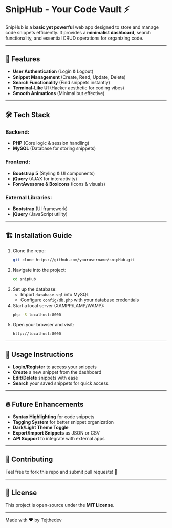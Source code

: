 # SnipHub - Your Code Vault ⚡

SnipHub is a **basic yet powerful** web app designed to store and manage code snippets efficiently. It provides a **minimalist dashboard**, search functionality, and essential CRUD operations for organizing code.

---

## 🚀 Features
- **User Authentication** (Login & Logout)
- **Snippet Management** (Create, Read, Update, Delete)
- **Search Functionality** (Find snippets instantly)
- **Terminal-Like UI** (Hacker aesthetic for coding vibes)
- **Smooth Animations** (Minimal but effective)

---

## 🛠️ Tech Stack
### Backend:
- **PHP** (Core logic & session handling)
- **MySQL** (Database for storing snippets)

### Frontend:
- **Bootstrap 5** (Styling & UI components)
- **jQuery** (AJAX for interactivity)
- **FontAwesome & Boxicons** (Icons & visuals)

### External Libraries:
- **Bootstrap** (UI framework)
- **jQuery** (JavaScript utility)

---

## 🏗 Installation Guide
1. Clone the repo:
   ```sh
   git clone https://github.com/yourusername/snipHub.git
   ```
2. Navigate into the project:
   ```sh
   cd snipHub
   ```
3. Set up the database:
   - Import `database.sql` into MySQL
   - Configure `config/db.php` with your database credentials
4. Start a local server (XAMPP/LAMP/WAMP):
   ```sh
   php -S localhost:8000
   ```
5. Open your browser and visit:
   ```
   http://localhost:8000
   ```

---

## 📖 Usage Instructions
- **Login/Register** to access your snippets
- **Create** a new snippet from the dashboard
- **Edit/Delete** snippets with ease
- **Search** your saved snippets for quick access

---

## 🔥 Future Enhancements
- **Syntax Highlighting** for code snippets
- **Tagging System** for better snippet organization
- **Dark/Light Theme Toggle**
- **Export/Import Snippets** as JSON or CSV
- **API Support** to integrate with external apps

---

## 🤝 Contributing
Feel free to fork this repo and submit pull requests! 🚀

---

## 📜 License
This project is open-source under the **MIT License**.

---

Made with ❤️ by Tejthedev

